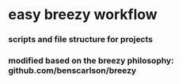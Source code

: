 # easy breezy workflow
### scripts and file structure for projects
### modified based on the breezy philosophy: github.com/benscarlson/breezy